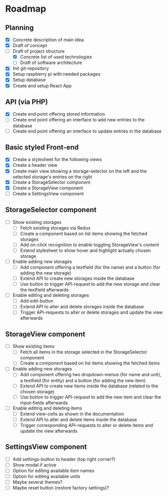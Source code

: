 # Roadmap
## Planning
- [x] Concrete description of main idea
- [x] Draft of concept
- [ ] Draft of project structure
  - [x] Concrete list of used technologies
  - [ ] Draft of software architecture
- [x] Init git-repository
- [x] Setup raspberry pi with needed packages
- [x] Setup database
- [x] Create and setup React App

## API (via PHP)
- [x] Create end point offering stored information
- [ ] Create end point offering an interface to add new entries to the database
- [ ] Create end point offering an interface to update entries in the database

## Basic styled Front-end
- [x] Create a stylesheet for the following views
- [x] Create a header view
- [x] Create main view showing a storage-selector on the left and the selected storage's entries on the right
- [x] Create a StorageSelector component
- [x] Create a StorageView component
- [ ] Create a SettingsView component

## StorageSelector component
- [ ] Show existing storages
  - [ ] Fetch existing storages via Redux
  - [ ] Create a component based on list items showing the fetched storages
  - [ ] Add on-click recognition to enable toggling StorageView's content
  - [ ] Extend stylesheet to show hover and highlight actually chosen storage
- [ ] Enable adding new storages
  - [ ] Add component offering a textfield (for the name) and a button (for adding the new storage)
  - [ ] Extend API to create new storages inside the database
  - [ ] Use button to trigger API-request to add the new storage and clear the textfield afterwards
- [ ] Enable editing and deleting storages
  - [ ] Add edit-button
  - [ ] Extend API to alter and delete storages inside the database
  - [ ] Trigger API-requests to alter or delete storages and update the view afterwards

## StorageView component
- [ ] Show existing items
  - [ ] Fetch all items in the storage selected in the StorageSelector component
  - [ ] Create a component based on list items showing the fetched items
- [ ] Enable adding new storages
  - [ ] Add component offering two dropdown-menus (for name and unit), a textfield (for entity) and a button (for adding the new item)
  - [ ] Extend API to create new items inside the database (related to the chosen storage)
  - [ ] Use button to trigger API-request to add the new item and clear the input-fields afterwards
- [ ] Enable editing and deleting items
  - [ ] Extend view-cells as shown in the documentation
  - [ ] Extend API to alter and delete items inside the database
  - [ ] Trigger corresponding API-requests to alter or delete items and update the view afterwards

## SettingsView component
- [ ] Add settings-button to header (top right corner?)
- [ ] Show modal if active
- [ ] Option for editing available item names
- [ ] Option for editing available units
- [ ] Maybe several themes?
- [ ] Maybe reset button (restore factory settings)?
